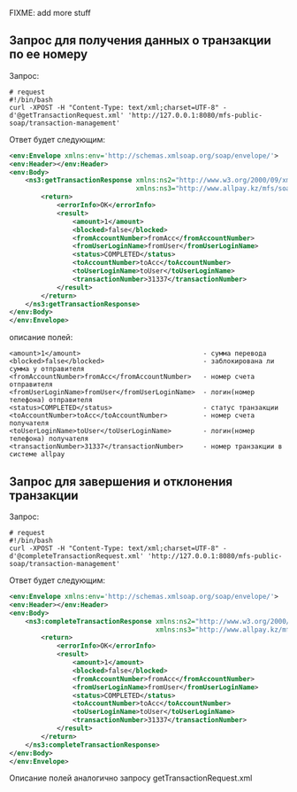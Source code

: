 FIXME: add more stuff

Запрос для получения данных о транзакции по ее номеру
-----------------------------------------------------

Запрос:

	# request
    #!/bin/bash
	curl -XPOST -H "Content-Type: text/xml;charset=UTF-8" -d'@getTransactionRequest.xml' 'http://127.0.0.1:8080/mfs-public-soap/transaction-management'

Ответ будет следующим:

```xml
<env:Envelope xmlns:env='http://schemas.xmlsoap.org/soap/envelope/'>
<env:Header></env:Header>
<env:Body>
    <ns3:getTransactionResponse xmlns:ns2="http://www.w3.org/2000/09/xmldsig"
                                xmlns:ns3="http://www.allpay.kz/mfs/soap/TransactionManagement">
        <return>
            <errorInfo>OK</errorInfo>
            <result>
                <amount>1</amount>
                <blocked>false</blocked>
                <fromAccountNumber>fromAcc</fromAccountNumber>
                <fromUserLoginName>fromUser</fromUserLoginName>
                <status>COMPLETED</status>
                <toAccountNumber>toAcc</toAccountNumber>
                <toUserLoginName>toUser</toUserLoginName>
                <transactionNumber>31337</transactionNumber>
            </result>
        </return>
    </ns3:getTransactionResponse>
</env:Body>
</env:Envelope>
```
описание полей:

    <amount>1</amount>                               - сумма перевода
    <blocked>false</blocked>                         - заблокирована ли сумма у отправителя
    <fromAccountNumber>fromAcc</fromAccountNumber>   - номер счета отправителя
    <fromUserLoginName>fromUser</fromUserLoginName>  - логин(номер телефона) отправителя
    <status>COMPLETED</status>                       - статус транзакции
    <toAccountNumber>toAcc</toAccountNumber>         - номер счета получателя
    <toUserLoginName>toUser</toUserLoginName>        - логин(номер телефона) получателя
    <transactionNumber>31337</transactionNumber>     - номер транзакции в системе allpay


Запрос для завершения и отклонения транзакции
---------------------------------------------

Запрос:

	# request
    #!/bin/bash
	curl -XPOST -H "Content-Type: text/xml;charset=UTF-8" -d'@completeTransactionRequest.xml' 'http://127.0.0.1:8080/mfs-public-soap/transaction-management'

Ответ будет следующим:

```xml
<env:Envelope xmlns:env='http://schemas.xmlsoap.org/soap/envelope/'>
<env:Header></env:Header>
<env:Body>
    <ns3:completeTransactionResponse xmlns:ns2="http://www.w3.org/2000/09/xmldsig"
                                     xmlns:ns3="http://www.allpay.kz/mfs/soap/TransactionManagement">
        <return>
            <errorInfo>OK</errorInfo>
            <result>
                <amount>1</amount>
                <blocked>false</blocked>
                <fromAccountNumber>fromAcc</fromAccountNumber>
                <fromUserLoginName>fromUser</fromUserLoginName>
                <status>COMPLETED</status>
                <toAccountNumber>toAcc</toAccountNumber>
                <toUserLoginName>toUser</toUserLoginName>
                <transactionNumber>31337</transactionNumber>
            </result>
        </return>
    </ns3:completeTransactionResponse>
</env:Body>
</env:Envelope>
```
Описание полей аналогично запросу getTransactionRequest.xml
